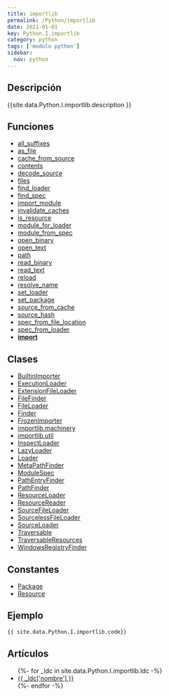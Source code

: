 ```yaml
---
title: importlib
permalink: /Python/importlib
date: 2021-01-01
key: Python.I.importlib
category: python
tags: ['modulo python']
sidebar: 
  nav: python
---
```


## Descripción
{{site.data.Python.I.importlib.description }}

## Funciones
* [all_suffixes](/Python/importlib/all_suffixes/)
* [as_file](/Python/importlib/as_file/)
* [cache_from_source](/Python/importlib/cache_from_source/)
* [contents](/Python/importlib/contents/)
* [decode_source](/Python/importlib/decode_source/)
* [files](/Python/importlib/files/)
* [find_loader](/Python/importlib/find_loader/)
* [find_spec](/Python/importlib/find_spec/)
* [import_module](/Python/importlib/import_module/)
* [invalidate_caches](/Python/importlib/invalidate_caches/)
* [is_resource](/Python/importlib/is_resource/)
* [module_for_loader](/Python/importlib/module_for_loader/)
* [module_from_spec](/Python/importlib/module_from_spec/)
* [open_binary](/Python/importlib/open_binary/)
* [open_text](/Python/importlib/open_text/)
* [path](/Python/importlib/path/)
* [read_binary](/Python/importlib/read_binary/)
* [read_text](/Python/importlib/read_text/)
* [reload](/Python/importlib/reload/)
* [resolve_name](/Python/importlib/resolve_name/)
* [set_loader](/Python/importlib/set_loader/)
* [set_package](/Python/importlib/set_package/)
* [source_from_cache](/Python/importlib/source_from_cache/)
* [source_hash](/Python/importlib/source_hash/)
* [spec_from_file_location](/Python/importlib/spec_from_file_location/)
* [spec_from_loader](/Python/importlib/spec_from_loader/)
* [__import__](/Python/importlib/__import__/)

## Clases
* [BuiltinImporter](/Python/importlib/BuiltinImporter/)
* [ExecutionLoader](/Python/importlib/ExecutionLoader/)
* [ExtensionFileLoader](/Python/importlib/ExtensionFileLoader/)
* [FileFinder](/Python/importlib/FileFinder/)
* [FileLoader](/Python/importlib/FileLoader/)
* [Finder](/Python/importlib/Finder/)
* [FrozenImporter](/Python/importlib/FrozenImporter/)
* [importlib.machinery](/Python/importlib/importlib.machinery/)
* [importlib.util](/Python/importlib/importlib.util/)
* [InspectLoader](/Python/importlib/InspectLoader/)
* [LazyLoader](/Python/importlib/LazyLoader/)
* [Loader](/Python/importlib/Loader/)
* [MetaPathFinder](/Python/importlib/MetaPathFinder/)
* [ModuleSpec](/Python/importlib/ModuleSpec/)
* [PathEntryFinder](/Python/importlib/PathEntryFinder/)
* [PathFinder](/Python/importlib/PathFinder/)
* [ResourceLoader](/Python/importlib/ResourceLoader/)
* [ResourceReader](/Python/importlib/ResourceReader/)
* [SourceFileLoader](/Python/importlib/SourceFileLoader/)
* [SourcelessFileLoader](/Python/importlib/SourcelessFileLoader/)
* [SourceLoader](/Python/importlib/SourceLoader/)
* [Traversable](/Python/importlib/Traversable/)
* [TraversableResources](/Python/importlib/TraversableResources/)
* [WindowsRegistryFinder](/Python/importlib/WindowsRegistryFinder/)

## Constantes
* [Package](/Python/importlib/Package/)
* [Resource](/Python/importlib/Resource/)

## Ejemplo
~~~python
{{ site.data.Python.I.importlib.code}}
~~~

## Artículos
<ul>
{%- for _ldc in site.data.Python.I.importlib.ldc -%}
   <li>
       <a href="{{_ldc['url'] }}">{{ _ldc['nombre'] }}</a>
   </li>
{%- endfor -%}
</ul>
